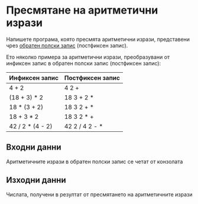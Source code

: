 Пресмятане на аритметични изрази
================================

Напишете програма, която пресмята аритметични изрази, представени чрез [обратен
полски запис](https://en.wikipedia.org/wiki/Reverse_Polish_notation)
(постфиксен запис).

Ето няколко примера за аритметични изрази, преобразувани от инфиксен запис в
обратен полски запис (постфиксен запис):

| Инфиксен запис   | Постфиксен запис |
| ---------------- | ---------------- |
| 4 + 2            | 4 2 +            |
| (18 + 3) * 2     | 18 3 + 2 *       |
| 18 * (3 + 2)     | 18 3 2 + *       |
| 18 + 3 * 2       | 18 3 2 * +       |
| 42 / 2 * (4 - 2) | 42 2 / 4 2 - *   |

Входни данни
------------
Аритметичните изрази в обратен полски запис се четат от конзолата

Изходни данни
-------------
Числата, получени в резултат от пресмятането на аритметичните изрази

